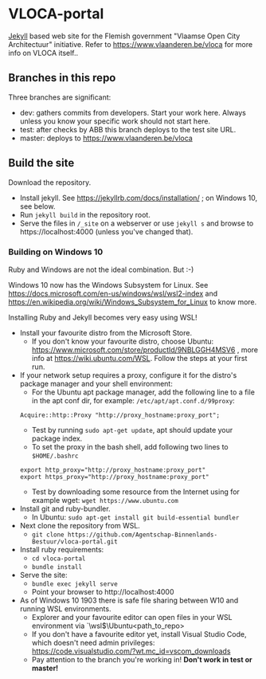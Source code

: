 # VLOCA-portal
[Jekyll](https://jekyllrb.com/) based web site for the Flemish government "Vlaamse Open City Architectuur" initiative. Refer to https://www.vlaanderen.be/vloca for more info on VLOCA itself..


## Branches in this repo
Three branches are significant:
* dev: gathers commits from developers. Start your work here. Always unless you know your specific work should not start here.
* test: after checks by ABB this branch deploys to the test site URL.
* master: deploys to https://www.vlaanderen.be/vloca
## Build the site
Download the repository.
* Install jekyll. See https://jekyllrb.com/docs/installation/ ; on Windows 10, see below.
* Run `jekyll build` in the repository root.
* Serve the files in `/_site` on a webserver or use `jekyll s` and browse to https://localhost:4000 (unless you've changed that).

### Building on Windows 10
Ruby and Windows are not the ideal combination. But :-)

Windows 10 now has the Windows Subsystem for Linux. See https://docs.microsoft.com/en-us/windows/wsl/wsl2-index and https://en.wikipedia.org/wiki/Windows_Subsystem_for_Linux to know more.

Installing Ruby and Jekyll becomes very easy using WSL!
* Install your favourite distro from the Microsoft Store.
  * If you don't know your favourite distro, choose Ubuntu: https://www.microsoft.com/store/productId/9NBLGGH4MSV6 , more info at https://wiki.ubuntu.com/WSL. Follow the steps at your first run.
* If your network setup requires a proxy, configure it for the distro's package manager and your shell environment:
  * For the Ubuntu apt package manager, add the following line to a file in the apt conf dir, for example: ```/etc/apt/apt.conf.d/99proxy```:
  ```
  Acquire::http::Proxy "http://proxy_hostname:proxy_port";
  ```
  * Test by running ```sudo apt-get update```, apt should update your package index.
  * To set the proxy in the bash shell, add following two lines to ```$HOME/.bashrc```
  ```
  export http_proxy="http://proxy_hostname:proxy_port"
  export https_proxy="http://proxy_hostname:proxy_port"
  ```
  * Test by downloading some resource from the Internet using for example wget: ```wget https://www.ubuntu.com```
* Install git and ruby-bundler.
  *  In Ubuntu: `sudo apt-get install git build-essential bundler`
* Next clone the repository from WSL.
  * `git clone https://github.com/Agentschap-Binnenlands-Bestuur/vloca-portal.git`
* Install ruby requirements:
  * `cd vloca-portal`
  * `bundle install`
* Serve the site:
  * `bundle exec jekyll serve`
  * Point your browser to http://localhost:4000
* As of Windows 10 1903 there is safe file sharing between W10 and running WSL environments.
  * Explorer and your favourite editor can open files in your WSL environment via `\\wsl$\Ubuntu\<path_to_repo>
  * If you don't have a favourite editor yet, install Visual Studio Code, which doesn't need admin privileges: https://code.visualstudio.com/?wt.mc_id=vscom_downloads
  * Pay attention to the branch you're working in! __Don't work in test or master!__
